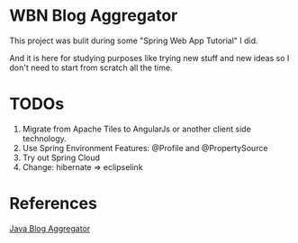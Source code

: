 # WBN Blog Aggregator

This project was bulit during some "Spring Web App Tutorial" I did.

And it is here for studying purposes like trying new stuff and new ideas so I don't need to start from scratch all the time.

# TODOs

1. Migrate from Apache Tiles to AngularJs or another client side technology.
2. Use Spring Environment Features: @Profile and @PropertySource
3. Try out Spring Cloud
4. Change: hibernate => eclipselink

# References

[Java Blog Aggregator](https://github.com/jirkapinkas/java-blog-aggregator)
